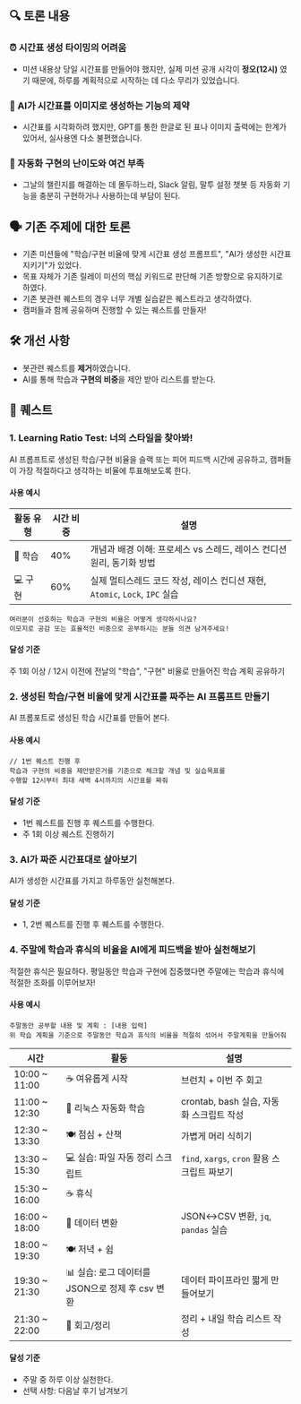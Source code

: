 ## 🔍 토론 내용 
### ⏰ 시간표 생성 타이밍의 어려움
- 미션 내용상 당일 시간표를 만들어야 했지만, 실제 미션 공개 시각이 **정오(12시)** 였기 때문에,  하루를 계획적으로 시작하는 데 다소 무리가 있었습니다.

### 📸 AI가 시간표를 이미지로 생성하는 기능의 제약
- 시간표를 시각화하려 했지만, GPT를 통한 한글로 된 표나 이미지 출력에는 한계가 있어서, 실사용엔 다소 불편했습니다.

### 🤖 자동화 구현의 난이도와 여건 부족
- 그날의 챌린지를 해결하는 데 몰두하느라, Slack 알림, 말투 설정 챗봇 등 자동화 기능을 충분히 구현하거나 사용하는데 부담이 된다.

## 🗣️ 기존 주제에 대한 토론
- 기존 미션들에 "학습/구현 비율에 맞게 시간표 생성 프롬프트", "AI가 생성한 시간표 지키기"가 있었다.
- 목표 자체가 기존 릴레이 미션의 핵심 키워드로 판단해 기존 방향으로 유지하기로 하였다.
- 기존 봇관련 퀘스트의 경우 너무 개별 실습같은 퀘스트라고 생각하였다.
- 캠퍼들과 함께 공유하며 진행할 수 있는 퀘스트를 만들자!


## 🛠️ 개선 사항
- 봇관련 퀘스트를 **제거**하였습니다.
- AI를 통해 학습과 **구현의 비중**을 제안 받아 리스트를 받는다.

## 📝 퀘스트
### 1. Learning Ratio Test: 너의 스타일을 찾아봐!
AI 프롬프트로 생성된 학습/구현 비율을 슬랙 또는 피어 피드백 시간에 공유하고, 캠퍼들이 가장 적절하다고 생각하는 비율에 투표해보도록 한다.
#### 사용 예시
| 활동 유형 | 시간 비중 | 설명                                                     |
| ----- | ----- | ------------------------------------------------------ |
| 📘 학습 | 40%   | 개념과 배경 이해: 프로세스 vs 스레드, 레이스 컨디션 원리, 동기화 방법             |
| 💻 구현 | 60%   | 실제 멀티스레드 코드 작성, 레이스 컨디션 재현, `Atomic`, `Lock`, `IPC` 실습 |

```text
여러분이 선호하는 학습과 구현의 비율은 어떻게 생각하시나요?
이모지로 공감 또는 효율적인 비중으로 공부하시는 분들 의견 남겨주세요!
```
#### 달성 기준
주 1회 이상 / 12시 이전에 전날의 "학습", "구현" 비율로 만들어진 학습 계획 공유하기

### 2. 생성된 학습/구현 비율에 맞게 시간표를 짜주는 AI 프롬프트 만들기
AI 프롬포트로 생성된 학습 시간표를 만들어 본다.
#### 사용 예시
```text
// 1번 퀘스트 진행 후 
학습과 구현의 비중을 제안받은거를 기준으로 체크할 개념 및 실습목표를 
수행할 12시부터 최대 새벽 4시까지의 시간표를 짜줘
```
#### 달성 기준
- 1번 퀘스트를 진행 후 퀘스트를 수행한다.
- 주 1회 이상 퀘스트 진행하기

### 3. AI가 짜준 시간표대로 살아보기
AI가 생성한 시간표를 가지고 하루동안 실천해본다.

#### 달성 기준
- 1, 2번 퀘스트를 진행 후 퀘스트를 수행한다.

### 4. 주말에 학습과 휴식의 비율을 AI에게 피드백을 받아 실천해보기
적절한 휴식은 필요하다. 평일동안 학습과 구현에 집중했다면 주말에는 학습과 휴식에 적절한 조화를 이루어보자!

#### 사용 예시
```text
주말동안 공부할 내용 및 계획 : [내용 입력]
위 학습 계획을 기준으로 주말동안 학습과 휴식의 비율을 적절히 섞어서 주말계획을 만들어줘
```
| 시간             | 활동                                | 설명                                  |
| -------------- | --------------------------------- | ----------------------------------- |
| 10:00 \~ 11:00 | ☕ 여유롭게 시작                         | 브런치 + 이번 주 회고                       |
| 11:00 \~ 12:30 | 📘 리눅스 자동화 학습                     | crontab, bash 실습, 자동화 스크립트 작성       |
| 12:30 \~ 13:30 | 🍽️ 점심 + 산책                       | 가볍게 머리 식히기                          |
| 13:30 \~ 15:30 | 💻 실습: 파일 자동 정리 스크립트              | `find`, `xargs`, `cron` 활용 스크립트 짜보기 |
| 15:30 \~ 16:00 | ☕ 휴식                              |                                     |
| 16:00 \~ 18:00 | 📘 데이터 변환                         | JSON↔CSV 변환, `jq`, `pandas` 실습      |
| 18:00 \~ 19:30 | 🍽️ 저녁 + 쉼                        |                                     |
| 19:30 \~ 21:30 | 📊 실습: 로그 데이터를 JSON으로 정제 후 csv 변환 | 데이터 파이프라인 짧게 만들어보기                  |
| 21:30 \~ 22:00 | 🧘 회고/정리                          | 정리 + 내일 학습 리스트 작성                   |

#### 달성 기준
- 주말 중 하루 이상 실천한다.
- 선택 사항: 다음날 후기 남겨보기 
